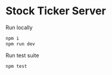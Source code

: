 # Stock Ticker Server

Run locally

```js
npm i
npm run dev
```

Run test suite

```js
npm test
```
